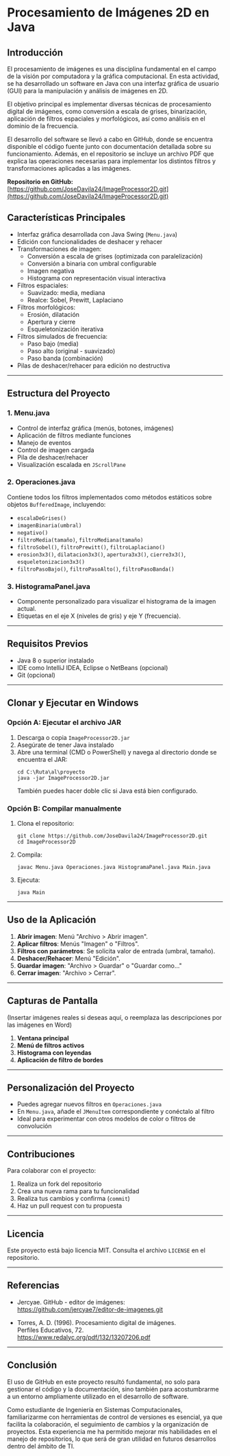 # **Procesamiento de Imágenes 2D en Java**

## **Introducción**

El procesamiento de imágenes es una disciplina fundamental en el campo de la visión por computadora y la gráfica computacional. En esta actividad, se ha desarrollado un software en Java con una interfaz gráfica de usuario (GUI) para la manipulación y análisis de imágenes en 2D.

El objetivo principal es implementar diversas técnicas de procesamiento digital de imágenes, como conversión a escala de grises, binarización, aplicación de filtros espaciales y morfológicos, así como análisis en el dominio de la frecuencia.

El desarrollo del software se llevó a cabo en GitHub, donde se encuentra disponible el código fuente junto con documentación detallada sobre su funcionamiento. Además, en el repositorio se incluye un archivo PDF que explica las operaciones necesarias para implementar los distintos filtros y transformaciones aplicadas a las imágenes.

**Repositorio en GitHub:**  
[https://github.com/JoseDavila24/ImageProcessor2D.git](https://github.com/JoseDavila24/ImageProcessor2D.git)


## **Características Principales**

- Interfaz gráfica desarrollada con Java Swing (`Menu.java`)
- Edición con funcionalidades de deshacer y rehacer
- Transformaciones de imagen:
  - Conversión a escala de grises (optimizada con paralelización)
  - Conversión a binaria con umbral configurable
  - Imagen negativa
  - Histograma con representación visual interactiva
- Filtros espaciales:
  - Suavizado: media, mediana
  - Realce: Sobel, Prewitt, Laplaciano
- Filtros morfológicos:
  - Erosión, dilatación
  - Apertura y cierre
  - Esqueletonización iterativa
- Filtros simulados de frecuencia:
  - Paso bajo (media)
  - Paso alto (original - suavizado)
  - Paso banda (combinación)
- Pilas de deshacer/rehacer para edición no destructiva

---

## **Estructura del Proyecto**

### 1. Menu.java

- Control de interfaz gráfica (menús, botones, imágenes)
- Aplicación de filtros mediante funciones
- Manejo de eventos
- Control de imagen cargada
- Pila de deshacer/rehacer
- Visualización escalada en `JScrollPane`

### 2. Operaciones.java

Contiene todos los filtros implementados como métodos estáticos sobre objetos `BufferedImage`, incluyendo:

- `escalaDeGrises()`
- `imagenBinaria(umbral)`
- `negativo()`
- `filtroMedia(tamaño)`, `filtroMediana(tamaño)`
- `filtroSobel()`, `filtroPrewitt()`, `filtroLaplaciano()`
- `erosion3x3()`, `dilatacion3x3()`, `apertura3x3()`, `cierre3x3()`, `esqueletonizacion3x3()`
- `filtroPasoBajo()`, `filtroPasoAlto()`, `filtroPasoBanda()`

### 3. HistogramaPanel.java

- Componente personalizado para visualizar el histograma de la imagen actual.
- Etiquetas en el eje X (niveles de gris) y eje Y (frecuencia).

---

## **Requisitos Previos**

- Java 8 o superior instalado
- IDE como IntelliJ IDEA, Eclipse o NetBeans (opcional)
- Git (opcional)

---

## **Clonar y Ejecutar en Windows**

### Opción A: Ejecutar el archivo JAR

1. Descarga o copia `ImageProcessor2D.jar`  
2. Asegúrate de tener Java instalado  
3. Abre una terminal (CMD o PowerShell) y navega al directorio donde se encuentra el JAR:
   ```
   cd C:\Ruta\al\proyecto
   java -jar ImageProcessor2D.jar
   ```
   También puedes hacer doble clic si Java está bien configurado.

### Opción B: Compilar manualmente

1. Clona el repositorio:
   ```
   git clone https://github.com/JoseDavila24/ImageProcessor2D.git
   cd ImageProcessor2D
   ```
2. Compila:
   ```
   javac Menu.java Operaciones.java HistogramaPanel.java Main.java
   ```
3. Ejecuta:
   ```
   java Main
   ```

---

## **Uso de la Aplicación**

1. **Abrir imagen**: Menú "Archivo > Abrir imagen".
2. **Aplicar filtros**: Menús "Imagen" o "Filtros".
3. **Filtros con parámetros**: Se solicita valor de entrada (umbral, tamaño).
4. **Deshacer/Rehacer**: Menú "Edición".
5. **Guardar imagen**: "Archivo > Guardar" o "Guardar como..."
6. **Cerrar imagen**: "Archivo > Cerrar".

---

## **Capturas de Pantalla**

(Insertar imágenes reales si deseas aquí, o reemplaza las descripciones por las imágenes en Word)

1. **Ventana principal**  
2. **Menú de filtros activos**
3. **Histograma con leyendas**
4. **Aplicación de filtro de bordes**

---

## **Personalización del Proyecto**

- Puedes agregar nuevos filtros en `Operaciones.java`
- En `Menu.java`, añade el `JMenuItem` correspondiente y conéctalo al filtro
- Ideal para experimentar con otros modelos de color o filtros de convolución

---

## **Contribuciones**

Para colaborar con el proyecto:

1. Realiza un fork del repositorio
2. Crea una nueva rama para tu funcionalidad
3. Realiza tus cambios y confirma (`commit`)
4. Haz un pull request con tu propuesta

---

## **Licencia**

Este proyecto está bajo licencia MIT. Consulta el archivo `LICENSE` en el repositorio.

---

## **Referencias**

- Jercyae. GitHub - editor de imágenes:  
  https://github.com/jercyae7/editor-de-imagenes.git

- Torres, A. D. (1996). Procesamiento digital de imágenes.  
  Perfiles Educativos, 72.  
  https://www.redalyc.org/pdf/132/13207206.pdf

---

## **Conclusión**

El uso de GitHub en este proyecto resultó fundamental, no solo para gestionar el código y la documentación, sino también para acostumbrarme a un entorno ampliamente utilizado en el desarrollo de software.

Como estudiante de Ingeniería en Sistemas Computacionales, familiarizarme con herramientas de control de versiones es esencial, ya que facilita la colaboración, el seguimiento de cambios y la organización de proyectos. Esta experiencia me ha permitido mejorar mis habilidades en el manejo de repositorios, lo que será de gran utilidad en futuros desarrollos dentro del ámbito de TI.

